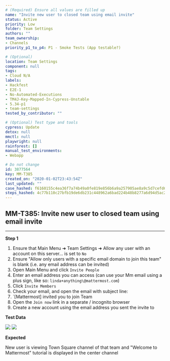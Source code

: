 ```yaml
---
# (Required) Ensure all values are filled up
name: "Invite new user to closed team using email invite"
status: Active
priority: Low
folder: Team Settings
authors: ""
team_ownership: 
- Channels
priority_p1_to_p4: P1 - Smoke Tests (App testable?)

# (Optional)
location: Team Settings
component: null
tags:
- Cloud N/A
labels: 
- Hackfest
- E2E-1
- No-Automated-Executions
- TM4J-Key-Mapped-In-Cypress-Unstable
- 5.34-p1
- team-settings
tested_by_contributor: ""

# (Optional) Test type and tools
cypress: Update
detox: null
mmctl: null
playwright: null
rainforest: []
manual_test_environments:
- Webapp

# Do not change
id: 3877564
key: MM-T385
created_on: "2020-01-02T23:43:54Z"
last_updated: ""
case_hashed: f6160155c4ea36f7a74b49a0fe819e856b6a9a257905ae8a9c5d7cefd60636cd008450e47773b3164a1d4f243543538b
steps_hashed: 4c77b110c27bfb19de6db231c448962a6bad224b48b8277a6d94d5ac206096143a19daf4d987bcef0cfc54818f1df8cc
---
```


<!-- (Auto-generated) Based on frontmatter's "key" and "name" -->

## MM-T385: Invite new user to closed team using email invite

---

**Step 1**

1. Ensure that Main Menu ➜ Team Settings ➜ Allow any user with an account on this server... is set to `No`
2. Ensure "Allow only users with a specific email domain to join this team" is blank (i.e. any email address can be invited)
3. Open Main Menu and click `Invite People`
4. Enter an email address you can access (can use your Mm email using a plus sign, like so: `linda+anything\@mattermost.com`)
5. Click `Invite Members`
6. Check your email, and open the email with subject line:
7. \`\[Mattermost] invited you to join Team
8. Open the `Join now` link in a separate / incognito browser
9. Create a new account using the email address you sent the invite to

**Test Data**

![](https://cloudfront.tm4j.smartbear.com/tenant/ad722c15-e2a6-3788-82f3-92f99221f446/project/10302/embedded-f3277290f945470c4add5d21ef3dc7ca7b74388fc7152bfb6b99ae58c66a95a8-1616444907341-Screen+Shot+2021-03-22+at+4.27.54+PM.png) ![](https://cloudfront.tm4j.smartbear.com/tenant/ad722c15-e2a6-3788-82f3-92f99221f446/project/10302/embedded-f3277290f945470c4add5d21ef3dc7ca7b74388fc7152bfb6b99ae58c66a95a8-1579118985721-2020-01-15_15-07-48.png)

**Expected**

New user is viewing Town Square channel of that team and "Welcome to Mattermost" tutorial is displayed in the center channel
